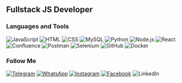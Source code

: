 

## Fullstack JS Developer

### Languages and Tools
![JavaScript](https://img.shields.io/badge/-JavaScript-2B2B2B?style-for-the-badge&logo=javascript)
![HTML](https://img.shields.io/badge/-HTML-2B2B2B?style-for-the-badge&logo=html5)
![CSS](https://img.shields.io/badge/-CSS-2B2B2B?style-for-the-badge&logo=css3&logoColor=2C97CC)
![MySQL](https://img.shields.io/badge/-MySQL-2B2B2B?style-for-the-badge&logo=mysql)
![Python](https://img.shields.io/badge/-Python-2B2B2B?style-for-the-badge&logo=python)
![Node.js](https://img.shields.io/badge/-Node.js-2B2B2B?style-for-the-badge&logo=nodejs)
![React](https://img.shields.io/badge/-React-2B2B2B?style-for-the-badge&logo=react&logoColor=0757CE)
![Confluence](https://img.shields.io/badge/-Confluence-2B2B2B?style-for-the-badge&logo=confluence&logoColor=1A71E8)
![Postman](https://img.shields.io/badge/-Postman-2B2B2B?style-for-the-badge&logo=Postman)
![Selenium](https://img.shields.io/badge/-Selenium-2B2B2B?style-for-the-badge&logo=selenium)
![GitHub](https://img.shields.io/badge/-GitHub-2B2B2B?style-for-the-badge&logo=github)
![Docker](https://img.shields.io/badge/-Docker-2B2B2B?style-for-the-badge&logo=docker&logoColor=1A71E8)





### Follow Me

[![Telegram](https://img.shields.io/badge/-Telegram-2B2B2B?style-for-the-badge&logo=telegram)](https://t.me/buuuumba)
[![WhatsApp](https://img.shields.io/badge/-WhatsApp-2B2B2B?style-for-the-badge&logo=whatsapp)](https://api.whatsapp.com/send?%20phone=79606947375)
[![Instagram](https://img.shields.io/badge/-Instagram-2B2B2B?style-for-the-badge&logo=instagram)](https://www.instagram.com/noinstaboy)
[![Facebook](https://img.shields.io/badge/-Facebook-2B2B2B?style-for-the-badge&logo=Facebook)](https://www.facebook.com/dmitriy.bukreev.9/)
![LinkedIn](https://img.shields.io/badge/-LinkedIn-2B2B2B?style-for-the-badge&logo=linkedin&logoColor=0C61BF)
